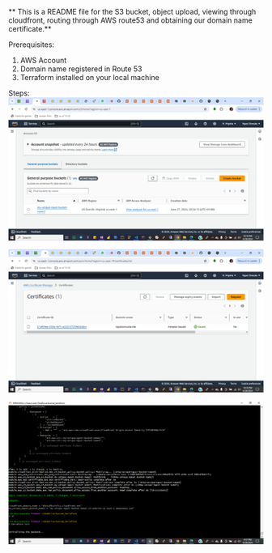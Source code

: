 ** This is a README file for the S3 bucket, object upload, viewing through cloudfront, routing through AWS route53 and obtaining our domain name certificate.**

Prerequisites:
1. AWS Account
2. Domain name registered in Route 53
3. Terraform installed on your local machine

Steps:
![s3 bucket](<aws s3-1.png>)


![cert](<cert evidence-1.png>)


![apply](<Apply done-1.png>)

